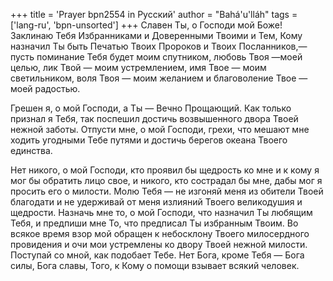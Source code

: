 +++
title = 'Prayer bpn2554 in Русский'
author = "Bahá'u'lláh"
tags = ['lang-ru', 'bpn-unsorted']
+++
Славен Ты, о Господи  мой Боже! Заклинаю Тебя Избранниками и Доверенными Твоими и Тем, Кому назначил Ты быть Печатью Твоих Пророков и Твоих Посланников,— пусть поминание Тебя будет моим спутником, любовь Твоя —моей целью, лик Твой — моим устремлением, имя Твое — моим светильником, воля Твоя — моим желанием и благоволение Твое — моей радостью.

Грешен я, о мой Господи, а Ты — Вечно Прощающий. Как только признал я Тебя, так поспешил достичь возвышенного двора Твоей нежной заботы. Отпусти мне, о мой Господи, грехи, что мешают мне ходить угодными Тебе путями и достичь берегов океана Твоего единства.

Нет никого, о мой Господи, кто проявил бы щедрость ко мне и к кому я мог бы обратить лицо свое, и никого, кто сострадал бы мне, дабы мог я просить его о милости. Молю Тебя — не изгоняй меня из обители Твоей благодати и не удерживай от меня излияний Твоего великодушия и щедрости. Назначь мне то, о мой Господи, что назначил Ты любящим Тебя, и предпиши мне То, что предписал Ты избранным Твоим. Во всякое время взор мой обращен к небосклону Твоего милосердного провидения и очи мои устремлены ко двору Твоей нежной милости. Поступай со мной, как подобает Тебе. Нет Бога, кроме Тебя — Бога силы, Бога славы, Того, к Кому о помощи взывает всякий человек.
